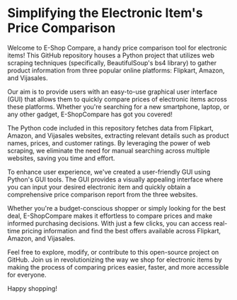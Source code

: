 # Simplifying the Electronic Item's Price Comparison

Welcome to E-Shop Compare, a handy price comparison tool for electronic items! This GitHub repository houses a Python project that utilizes web scraping techniques (specifically, BeautifulSoup's bs4 library) to gather product information from three popular online platforms: Flipkart, Amazon, and Vijasales.

Our aim is to provide users with an easy-to-use graphical user interface (GUI) that allows them to quickly compare prices of electronic items across these platforms. Whether you're searching for a new smartphone, laptop, or any other gadget, E-ShopCompare has got you covered!

The Python code included in this repository fetches data from Flipkart, Amazon, and Vijasales websites, extracting relevant details such as product names, prices, and customer ratings. By leveraging the power of web scraping, we eliminate the need for manual searching across multiple websites, saving you time and effort.

To enhance user experience, we've created a user-friendly GUI using Python's GUI tools. The GUI provides a visually appealing interface where you can input your desired electronic item and quickly obtain a comprehensive price comparison report from the three websites.

Whether you're a budget-conscious shopper or simply looking for the best deal, E-ShopCompare makes it effortless to compare prices and make informed purchasing decisions. With just a few clicks, you can access real-time pricing information and find the best offers available across Flipkart, Amazon, and Vijasales.

Feel free to explore, modify, or contribute to this open-source project on GitHub. Join us in revolutionizing the way we shop for electronic items by making the process of comparing prices easier, faster, and more accessible for everyone.

Happy shopping!
